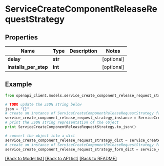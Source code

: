 # ServiceCreateComponentReleaseRequestStrategy


## Properties

Name | Type | Description | Notes
------------ | ------------- | ------------- | -------------
**delay** | **str** |  | [optional] 
**installs_per_step** | **int** |  | [optional] 

## Example

```python
from openapi_client.models.service_create_component_release_request_strategy import ServiceCreateComponentReleaseRequestStrategy

# TODO update the JSON string below
json = "{}"
# create an instance of ServiceCreateComponentReleaseRequestStrategy from a JSON string
service_create_component_release_request_strategy_instance = ServiceCreateComponentReleaseRequestStrategy.from_json(json)
# print the JSON string representation of the object
print ServiceCreateComponentReleaseRequestStrategy.to_json()

# convert the object into a dict
service_create_component_release_request_strategy_dict = service_create_component_release_request_strategy_instance.to_dict()
# create an instance of ServiceCreateComponentReleaseRequestStrategy from a dict
service_create_component_release_request_strategy_form_dict = service_create_component_release_request_strategy.from_dict(service_create_component_release_request_strategy_dict)
```
[[Back to Model list]](../README.md#documentation-for-models) [[Back to API list]](../README.md#documentation-for-api-endpoints) [[Back to README]](../README.md)


